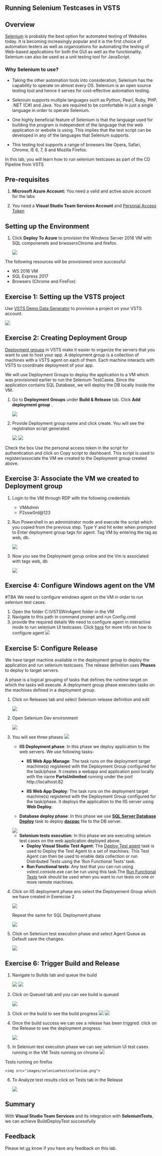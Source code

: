 ## Running Selenium Testcases in VSTS

## Overview
<a href="http://www.seleniumhq.org/">
Selenium</a> is probably the best option for automated testing of Websites today. It is becoming increasingly popular and it is the first choice of automation testers as well as organizations for automating the testing of Web-based applications for both the GUI as well as the functionality. Selenium can also be used as a unit testing tool for JavaScript.

### Why Selenium to use?
- Taking the other automation tools into consideration, Selenium has the capability to operate on almost every OS.
Selenium is an open source testing tool and hence it serves for cost-effective automation testing.

- Selenium supports multiple languages such as Python, Pearl, Ruby, PHP, .NET (C#) and Java. You are required to be comfortable in just a single language in order to operate Selenium.

- One highly beneficial feature of Selenium is that the language used for building the program is independent of the language that the web application or website is using. This implies that the test script can be developed in any of the languages that Selenium supports.

- This testing tool supports a range of browsers like Opera, Safari, Chrome, IE 6, 7, 8 and Mozilla Firefox.

In this lab, you will learn how to run selenium testcases as part of the CD Pipeline from VSTS

## Pre-requisites

1. **Microsoft Azure Account:** You need a valid and active azure account for the labs

2. You need a **Visual Studio Team Services Account** and <a href="https://docs.microsoft.com/en-us/vsts/accounts/use-personal-access-tokens-to-authenticate">Personal Access Token</a>

## Setting up the Environment

1. Click **Deploy To Azure** to provision the Windwos Server 2016 VM with SQL componenets and brwosersChrome and firefox. 

   <a href="https://portal.azure.com/#create/Microsoft.Template/uri/https%3A%2F%2Fraw.githubusercontent.com%2FMicrosoft%2FVSTS-DevOps-Labs%2Fsonarqube%2Fsonarqube%2Ftemplates%2Fazuredeploy.json"><img src="images/http://azuredeploy.net/deploybutton.png"></a>

The following resources will be provisioned once successful
- WS 2016 VM
- SQL Express 2017
- Browsers (Chrome and FireFox)

## Exercise 1: Setting up the VSTS project

 Use <a href="http://bit.ly/2AWznna" target="_blank">VSTS Demo Data Generator</a> to provision a project on your VSTS account.

   <img src="images/images/VSTSDemogenerator.png">

## Exercise 2: Creating Deployment Group

[Deployment groups](https://docs.microsoft.com/en-us/vsts/build-release/concepts/definitions/release/deployment-groups/) in VSTS make it easier to organize the servers that you want to use to host your app. A deployment group is a collection of machines with a VSTS agent on each of them. Each machine interacts with VSTS to coordinate deployment of your app.

We will use Deployment Groups to deploy the application to a VM which was provisioned earlier to run the Selenium TestCases. Since the application contains SQL Database, we will deploy the DB locally inside the VM. 

1. Go to **Deployment Groups** under **Build & Release** tab. Click **Add deployment group** .

   <img src="images/add_deploymentgroup.png">

2. Provide Deployment group name and click create. You will see the registration script generated.

   <img src="images/create_deploymentgroup.png">

   <img src="images/create_deploymentgroup2.png">

Check the box Use the personal access token in the script for authentication and click on Copy script to dashboard.
This script is used to register/associate the VM we created to the Deployment group created above.

## Exercise 3: Associate the VM we created to Deployment group

1. Login to the VM through RDP with the following credentials
   - VMAdmin
   - P2ssw0rd@123


2. Run Powershell in an administrator mode and execute the script which you copied from the previous step.
Type Y and hit enter when prompted to Enter deployment group tags for agent.
Tag VM by entering the tag as web, db.

   <img src="images/configure_deploymentgroup.png">

3. Now you see the Deployment gorup online
and the Vm is associated with tags web, db

   <img src="images/configure_deploymentgroup2.png">


## Exercise 4: Configure Windows agent on the VM

#TBA
We need to configure windows agent on the VM in order to run selenium test cases.
1. Open the folder C:\VSTSWinAgent folder in the VM
2. Navigate to this path in command prompt and run Config.cmd
3. provide the required details
We need to configure agent in interactive mode to run selenium UI testcases.
Click [here](https://docs.microsoft.com/en-us/vsts/build-release/actions/agents/v2-windows) for more info on how to configure agent
   <img src="images/configure_windowsagent.png">

## Exercise 5: Configure Release
We have target machine available in the deployment group to deploy the application and run selenium testcases. The release definition uses **Phases** to deploy to target servers.

A phase is a logical grouping of tasks that defines the runtime target on which the tasks will execute. A deployment group phase executes tasks on the machines defined in a deployment group.
1. Click on Releases tab and select Selenium release definition and edit

   <img src="images/setuprelease.png">

2. Open Selenium Dev environment

   <img src="images/setuprelease2.png">

3. You will see three phases
   <img src="images/releasephases.png">

   - **IIS Deployment phase**: In this phase we deploy application to the web servers. We use following tasks- 
      
      - **IIS Web App Manage**: The task runs on the deployment target machine(s) registered with the Deployment Group configured for the task/phase. It creates a webapp and application pool locally with the name **PartsUnlimited** running under the port http://localhost:82

      - **IIS Web App Deploy**: The task runs on the deployment target machine(s) registered with the Deployment Group configured for the task/phase. It deploys the application to the IIS server using **Web Deploy**.

    - **Database deploy phase**: In this phase we use [**SQL Server Database Deploy**](https://github.com/Microsoft/vsts-tasks/blob/master/Tasks/SqlDacpacDeploymentOnMachineGroup/README.md) task to deploy [**dacpac**](https://docs.microsoft.com/en-us/sql/relational-databases/data-tier-applications/data-tier-applications) file to the DB server.
 
    
     <img src="images/dacpac.png">

   - **Selenium tests execution**: In this phase we are executing seleium test cases on the web application deployed above.
     - **Deploy Visual Studio Test Agent**: The [Deploy Test agent](https://github.com/Microsoft/vsts-tasks/blob/master/Tasks/DeployVisualStudioTestAgent/README.md) task is used to Deploy the Test Agent to a set of machines. This Test Agent can then be used to enable data collection or run Distributed Tests using the ‘Run Functional Tests’ task.
     - **Run Functional tests**: Any test that you can run using vstest.console.exe can be run using this task.The [Run Functional Tests](https://github.com/Microsoft/vsts-tasks/blob/master/Tasks/RunDistributedTests/README.md) task should be used when you want to run tests on one or more remote machines. 


4. Click on IIS deployment phase ans select the Deployement Group which we have created in Exerecise 2

   <img src="images/setuprelease_IIS.png">

   Repeat the same for SQL Deployment phase

   <img src="images/setuprelease_db.png">

5. Click on Selenium test execution phase and select Agent Queue as Default save the changes.

   <img src="images/setuprelease_selenium.png">



## Exercise 6: Trigger Build and Release

1. Navigate to Builds tab and queue the build

   <img src="images/buildqueue.png">

   <img src="images/buildqueue2.png">

2. Click on Queued tab and you can see build is queued
   
   <img src="images/buildqueue3.png">

3. Click on the build to see the build progress
   <img src="images/buildprogress.png">
   <img src="images/buildqueue4.png">

4. Once the build success we can see a release has been triggred. click on the Release to see the deployment progress.

   <img src="images/releasequeue5.png">

5. In Selenium test execution phase we can see selenium UI test cases running in the VM
 Tests running on chrome
   <img src="images/seleniumtest.png">

 Tests running on firefox

    <img src="images/seleniumtestsselenium.png">

6. To Analyze test results click on Tests tab in the Release

   <img src="images/analyzetests.png">

## Summary

With **Visual Studio Team Services** and its integration with **SeleniumTests**, we can achieve BuildDeployTest successfully

## Feedback

Please let <a href="mailto:devopsdemos@microsoft.com" target="_blank" >us</a> know if you have any feedback on this lab.

